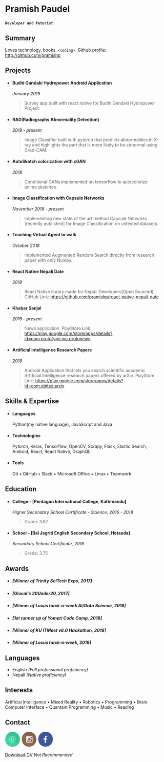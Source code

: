 # Pramish Paudel 

#### `Developer and Futurist`

## Summary
Loves technology, books, `<coding>`. 
Github profile: http://github.com/pramishp 


## Projects
- #### Budhi Gandaki Hydropower Android Application
    *January 2019*
    > Survey app built with react native for Budhi Gandaki Hydropower Project.
    
- #### RAD(Radiographs Abnormality Detection)
    *2018 - present*
    > Image Classifier built with pytorch that predicts abnormalities in X-ray and highlights the part that is more likely to be abnormal using Grad-CAM.  
        
- #### AutoSketch colorization with cGAN
    *2018*
    > Conditional GANs implemented on tensorflow to autocolorize anime sketches.

- #### Image Classification with Capsule Networks
    *November 2018 - present*
    > Implementing new state of the art method Capsule Networks (recently published) for Image Classification on untested datasets.

- #### Teaching Virtual Agent to walk
    *October 2018*
    > Implemented Augmented Random Search directly from research paper with only Numpy.
    
- #### React Native Nepali Date
    *2018*
    > React Native library made for Nepali Developers(Open Sourced).
    GitHub Link: https://github.com/pramishp/react-native-nepali-date

- #### Khabar Sanjal
  *2016 - present*
    > News application. PlayStore Link: https://play.google.com/store/apps/details?id=com.prototype.inc.protonews

- #### Artificial Intelligence Research Papers
  *2018*
    > Android Application that lets you search scientific academic 
    Artificial Intelligence research papers offered by arXiv. PlayStore Link: https://play.google.com/store/apps/details?id=com.qbitsx.arxiv

## Skills & Expertise

- #### Languages
    Python(my native language), JavaScript and Java

- #### Technologies 
    Pytorch, Keras, Tensorflow, OpenCV, Scrapy, Flask, Elastic Search, Android, React, React Native, GraphQL

- #### Tools
    Git &bull; GitHub &bull; Slack &bull; Microsoft Office &bull; Linux &bull; Teamwork

## Education
- #### College - [Pentagon International College, Kathmandu]
    *Higher Secondary School Certificate - Science, 2016 - 2018*
    > Grade: 3.67

- #### School - [Bal Jagriti English Secondary School, Hetauda]
    *Secondary School Certificate, 2016*
    > Grade: 3.75
    
## Awards

- ##### [Winner of Trinity SciTech Expo, 2017]
- ##### [Glocal’s 20Under20, 2017]
- ##### [Winner of Locus hack-a-week  AI/Data Science, 2018]
- ##### [1st runner up of Yomari Code Camp, 2018]
- ##### [Winner of KU ITMeet v8.0 Hackathon, 2018]
- ##### [Winner of Locus hack-a-week, 2019]


## Languages
- English *(Full professional proficiency)*
- Nepali *(Native proficiency)*

## Interests
Artificial Intelligence &bull; Mixed Reality &bull; 
Robotics &bull; Programming &bull; 
Brain Computer Interface &bull; Quantam Programming &bull; 
Music &bull; Reading

## Contact
[![Email](./images/email.png "Email: pramish.paudel123@gmail.com")](mailto:pramish.paudel123@gmail.com@gmail.com) 
[![Instagram](./images/Instgram.png "Instagram: atulmy")](https://www.instagram.com/promise.paudel/) 
[![Facebook](./images/Facebook.png "Facebook Profile")](https://www.facebook.com/pramish.paudel)


[Download CV](https://github.com/pramishp/cv/raw/master/files/README.pdf)
*Not Recommended*